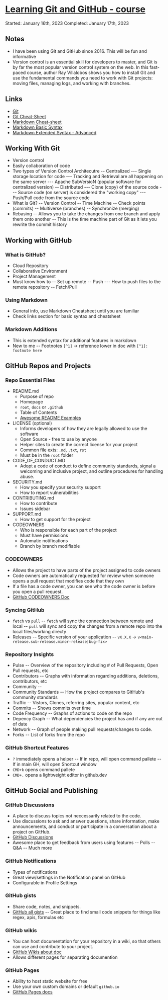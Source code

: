 # [Learning Git and GitHub - course](https://www.linkedin.com/learning/paths/prepare-for-the-github-foundations-certification)
Started: January 16th, 2023
Completed: January 17th, 2023

## Notes
- I have been using Git and GitHub since 2016. This will be fun and informative
- Version control is an essential skill for developers to master, and Git is by far the most popular version control system on the web. In this fast-paced course, author Ray Villalobos shows you how to install Git and use the fundamental commands you need to work with Git projects: moving files, managing logs, and working with branches.

## Links
- [Git](https://git-scm.com/)
- [Git Cheat-Sheet](https://education.github.com/git-cheat-sheet-education.pdf)
- [Markdown Cheat-sheet](https://www.markdownguide.org/cheat-sheet/)
- [Markdown Basic Syntax](https://www.markdownguide.org/basic-syntax/)
- [Markdown Extended Syntax - Advanced](https://www.markdownguide.org/extended-syntax/)

## Working With Git
- Version control
- Easily collaboration of code
- Two types of Version Control Architecutre
-- Centralized 
--- Single storage location for code
--- Tracking and Retrieval are all happening on the same server
--- Apache SubVersioN (popular software for centralized version)
-- Distributed
--- Clone (copy) of the source code
--- Source code (on server) is considered the "working copy"
--- Push/Pull code from the source code
- What is Git?
-- Version Control
-- Time Machine
-- Check points (commits)
-- Multiverse (branches)
-- Synchronize (merging)
- Rebasing
-- Allows you to take the changes from one branch and apply them onto another
-- This is the time machine part of Git as it lets you rewrite the commit history

## Working with GitHub
### What is GitHub?
- Cloud Repository
- Collaborative Environment
- Project Management
- Must know how to
-- Set up remote
-- Push
--- How to push files to the remote repository
-- Fetch/Pull

### Using Markdown
- General info, use Markdown Cheatsheet until you are familiar
- Check links section for basic syntax and cheatsheet

### Markdown Additions
- This is extended syntax for additional features in markdown
- New to me
-- Footnotes `[^1]` -> reference lower in doc with `[^1]: footnote here`

## GitHub Repos and Projects
### Repo Essential Files
- README.md
  - Purpose of repo
  - Homepage
  - `root`, `docs` or `.github`
  - Table of Contents
  - [Awesome README Examples](https://github.com/matiassingers/awesome-readme)
- LICENSE (optional)
  - Informs developers of how they are legally allowed to use the software
  - Open Source - free to use by anyone
  - Helper sites to create the correct license for your project
  - Common file exts: `.md`, `.txt`, `rst`
  - Must be in the `root` folder
- CODE_OF_CONDUCT.MD
  - Adopt a code of conduct to define community standards, signal a welcoming and inclusive project, and outline procedures for handling abuse.
- SECURITY.md
  - How you specify your security support
  - How to report vulnerabilities
- CONTRIBUTING.md
  - How to contribute
  - Issues sidebar
- SUPPORT.md
  - How to get support for the project
- CODEOWNERS
  - Who is responsible for each part of the project
  - Must have permissions
  - Automatic notifications
  - Branch by branch modifiable

### CODEOWNERS
- Allows the project to have parts of the project assigned to code owners
- Code owners are automatically requested for review when someone opens a pull request that modifies code that they own
- If a file has a code owner, you can see who the code owner is before you open a pull request.
- [GitHub CODEOWNERS Doc](https://docs.github.com/en/repositories/managing-your-repositorys-settings-and-features/customizing-your-repository/about-code-owners)

### Syncing GitHub
- `fetch` vs `pull`
-- `fetch` will sync the connection between remote and local
-- `pull` will sync and copy the changes from a remote repo into the local files/working directy
- Releases
-- Specific version of your application
-- `vX.X.X` -> `v<main-release.sub-release.minor-release|bug-fix>`


### Repository Insights
- Pulse
-- Overview of the repository including # of Pull Requests, Open Pull requests, etc
- Contributors
-- Graphs with information regarding additions, deletions, contributors, etc
- Community
--
- Community Standards
-- How the project compares to GitHub's community standards
- Traffic
-- Vistors, Clones, referring sites, popular content, etc
- Commits
-- Shows commits over time
- Code Frequency
-- Graphs of actions to code on the repo
- Depency Graph
-- What dependencies the project has and if any are out of date
- Network
-- Graph of people making pull requests/changes to code. 
- Forks
-- List of forks from the repo

### GitHub Shortcut Features
- `?` immediately opens a helper
-- If in repo, will open command pallete
-- If in main GH, will open Shortcut window
- `CMD+k` opens command pallete
- `CMD+.` opens a lightweight editor in github.dev


## GitHub Social and Publishing
### GitHub Discussions
- A place to discuss topics not neccessarily related to the code. 
-  Use discussions to ask and answer questions, share information, make announcements, and conduct or participate in a conversation about a project on GitHub.
- [GitHub Discussions](https://docs.github.com/en/discussions)
- Awesome place to get feedback from users using features
-- Polls
-- Q&A
-- Much more

### GitHub Notifications
- Types of notifications
- Great view/settings in the Notification panel on GitHub
- Configurable in Profile Settings

### GitHub gists
- Share code, notes, and snippets.
- [GitHub all gists](https://gist.github.com/discover)
-- Great place to find small code snippets for things like regex, apis, formulas etc

### GitHub wikis
- You can host documentation for your repository in a wiki, so that others can use and contribute to your project.
- [GitHub Wikis about doc](https://docs.github.com/en/communities/documenting-your-project-with-wikis/about-wikis)
- Allows different pages for separating documention

### GitHub Pages
- Ability to host static website for free
- Use your own custom domains or default `github.io`
- [GitHub Pages docs](https://pages.github.com/)
